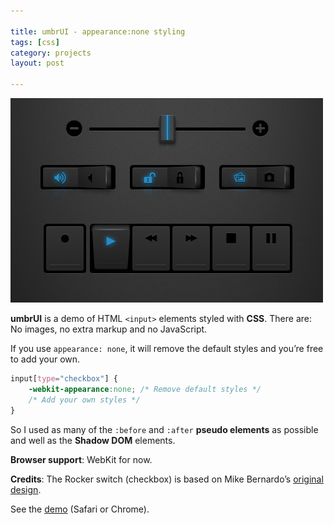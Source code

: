 ```yaml
---

title: umbrUI - appearance:none styling
tags: [css]
category: projects
layout: post

---
```


![umbrUI](/img/posts/umbrui.jpg)

__umbrUI__ is a demo of HTML `<input>` elements styled with __CSS__. There are: No images, no extra markup and no JavaScript.

If you use `appearance: none`, it will remove the default styles and you’re free to add your own.

```css
input[type="checkbox"] {
    -webkit-appearance:none; /* Remove default styles */
    /* Add your own styles */
}
```

So I used as many of the `:before` and `:after` __pseudo elements__ as possible and well as the __Shadow DOM__ elements. 

__Browser support__: WebKit for now.

__Credits__: The Rocker switch (checkbox) is based on Mike Bernardo’s [original design](http://drbl.in/55489).

See the [demo](http://simurai.github.io/umbrUI/) (Safari or Chrome).
